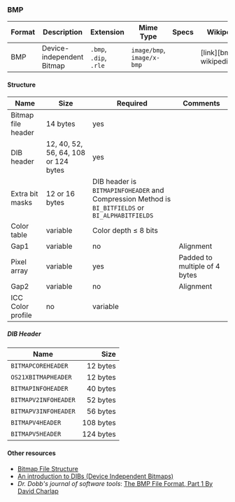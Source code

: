 ### BMP
| Format | Description | Extension | Mime Type | Specs | Wikipedia |
|--------|-------------|-----------|-----------|-------|-----------|
| BMP | Device-independent Bitmap | `.bmp`, <br> `.dip`, <br> `.rle` | `image/bmp`,<br> `image/x-bmp` | | [link][bmp: wikipedia.org]

#### Structure
| Name | Size | Required | Comments |
|------|------|----------|----------|
| Bitmap file header | 14 bytes | yes | |
| DIB header | 12, 40, 52, 56, 64, 108 or 124 bytes | yes | |
| Extra bit masks | 12 or 16 bytes | DIB header is `BITMAPINFOHEADER` and <br> Compression Method is `BI_BITFIELDS` or `BI_ALPHABITFIELDS` | |
| Color table | variable | Color depth ≤ 8 bits | |
| Gap1 | variable | no | Alignment |
| Pixel array | variable | yes | Padded to multiple of 4 bytes |
| Gap2 | variable | no | Alignment |
| ICC Color profile | no | variable | |

##### DIB Header
| Name | Size |
|------|-----:|
| `BITMAPCOREHEADER` | 12 bytes |
| `OS21XBITMAPHEADER` | 12 bytes |
| `BITMAPINFOHEADER` | 40 bytes |
| `BITMAPV2INFOHEADER` | 52 bytes |
| `BITMAPV3INFOHEADER` | 56 bytes |
| `BITMAPV4HEADER` | 108 bytes |
| `BITMAPV5HEADER` | 124 bytes |


#### Other resources
- [Bitmap File Structure][digicamsoft.com]
- [An introduction to DIBs (Device Independent Bitmaps)][herdsoft.com]
- *Dr. Dobb's journal of software tools*: [The BMP File Format, Part 1 By David Charlap][drdobbs.com]

[wikipedia.org]: https://en.wikipedia.org/wiki/BMP_file_format
[digicamsoft.com]: http://www.digicamsoft.com/bmp/bmp.html
[herdsoft.com]: http://www.herdsoft.com/ti/davincie/imex3j8i.htm
[drdobbs.com]: (http://www.drdobbs.com/architecture-and-design/the-bmp-file-format-part-1/184409517)
